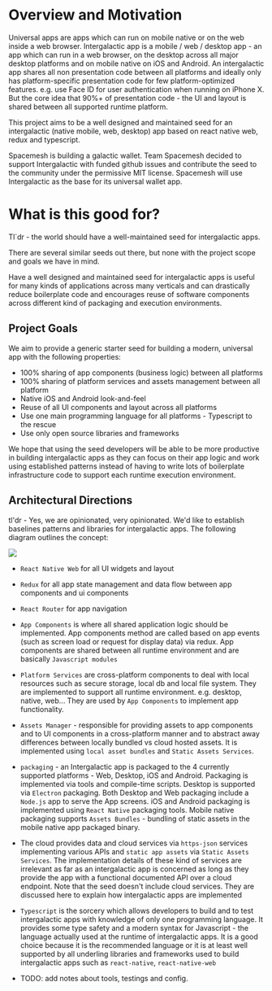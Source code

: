 # Overview and Motivation
Universal apps are apps which can run on mobile native or on the web inside a web browser.
Intergalactic app is a mobile / web / desktop app - an app which can run in a web browser, on the desktop across all major desktop platforms and on mobile native on iOS and Android. An intergalactic app shares all non presentation code between all platforms and ideally only has platform-specific presentation code for few platform-optimized features. e.g. use Face ID for user authentication when running on iPhone X. But the core idea that 90%+ of presentation code - the UI and layout is shared between all supported runtime platform.

This project aims to be a well designed and maintained seed for an intergalactic (native mobile, web, desktop) app based on react native web, redux and typescript.

Spacemesh is building a galactic wallet. Team Spacemesh decided to support Intergalactic with funded github issues and contribute the seed to the community under the permissive MIT license. Spacemesh will use Intergalactic as the base for its universal wallet app.

# What is this good for?
Tl`dr - the world should have a well-maintained seed for intergalactic apps.

There are several similar seeds out there, but none with the project scope and goals we have in mind.

Have a well designed and maintained seed for intergalactic apps is useful for many kinds of applications across many verticals and can drastically reduce boilerplate code and encourages reuse of software components across different kind of packaging and execution environments.

## Project Goals
We aim to provide a generic starter seed for building a modern, universal app with the following properties:
- 100% sharing of app components (business logic) between all platforms
- 100% sharing of platform services and assets management between all platform
- Native iOS and Android look-and-feel
- Reuse of all UI components and layout across all platforms
- Use one main programming language for all platforms - Typescript to the rescue
- Use only open source libraries and frameworks

We hope that using the seed developers will be able to be more productive in building intergalactic apps as they can focus on their app logic and work using established patterns instead of having to write lots of boilerplate infrastructure code to support each runtime execution environment.

## Architectural Directions

tl'dr - Yes, we are opinionated, very opinionated. We'd like to establish baselines patterns and libraries for intergalactic apps. The following diagram outlines the concept:

![](https://raw.githubusercontent.com/spacemeshos/intergalactic/master/arch_figure.png)

- `React Native Web` for all UI widgets and layout

- `Redux` for all app state management and data flow between app components and ui components

- `React Router` for app navigation

- `App Components` is where all shared application logic should be implemented. App components method are called based on app events (such as screen load or request for display data) via redux. App components are shared between all runtime environment and are basically `Javascript modules`

- `Platform Services` are cross-platform components to deal with local resources such as secure storage, local db and local file system. They are implemented to support all runtime environment. e.g. desktop, native, web... They are used by `App Components` to implement app functionality.

- `Assets Manager` - responsible for providing assets to app components and to UI components in a cross-platform manner and to abstract away differences between locally bundled vs cloud hosted assets. It is implemented using `local asset bundles` and `Static Assets Services`.

- `packaging` - an Intergalactic app is packaged to the 4 currently supported platforms - Web, Desktop, iOS and Android. Packaging is implemented via tools and compile-time scripts. Desktop is supported via `Electron` packaging. Both Desktop and Web packaging include a `Node.js` app to serve the App screens. iOS and Android packaging is implemented using `React Native` packaging tools. Mobile native packaging supports `Assets Bundles` - bundling of static assets in the mobile native app packaged binary.

- The cloud provides data and cloud services via `https-json` services implementing various APIs and `static app assets` via `Static Assets Services`. The implementation details of these kind of services are irrelevant as far as an intergalactic app is concerned as long as they provide the app with a functional documented API over a cloud endpoint. Note that the seed doesn't include cloud services. They are discussed here to explain how intergalactic apps are implemented

- `Typescript` is the sorcery which allows developers to build and to test intergalactic apps with knowledge of only one programming language. It provides some type safety and a modern syntax for Javascript - the language actually used at the runtime of intergalactic apps. It is a good choice because it is the recommended language or it is at least well supported by all underling libraries and frameworks used to build intergalactic apps such as `react-native`, `react-native-web`

- TODO: add notes about tools, testings and config.
